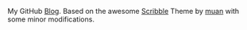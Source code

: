 My GitHub [Blog](http://olieidel.github.io). Based on the awesome
[Scribble](https://github.com/muan/scribble) Theme by
[muan](https://github.com/muan) with some minor modifications.
